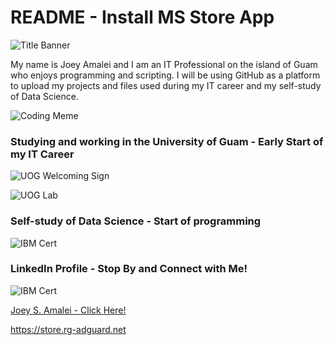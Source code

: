 # README - Install MS Store App

![Title Banner](/media/ms_store_app.png)

My name is Joey Amalei and I am an IT Professional on the island of Guam who enjoys programming and scripting. I will be using GitHub as a platform to upload my projects and files used during my IT career and my self-study of Data Science.

![Coding Meme](/media/coder.gif)

### Studying and working in the University of Guam - Early Start of my IT Career
![UOG Welcoming Sign](/media/uog.jpg)

![UOG Lab](/media/uog_lab.png)

### Self-study of Data Science - Start of programming
![IBM Cert](/media/ibm_cert.png)

### LinkedIn Profile - Stop By and Connect with Me!
![IBM Cert](/media/linkedin.png)
<div class="badge-base LI-profile-badge" data-locale="en_US" data-size="large" data-theme="dark" data-type="HORIZONTAL" data-vanity="joey-amalei" data-version="v1"><a class="badge-base__link LI-simple-link" href="https://gu.linkedin.com/in/joey-amalei?trk=profile-badge">Joey S. Amalei - Click Here!</a></div>

https://store.rg-adguard.net
